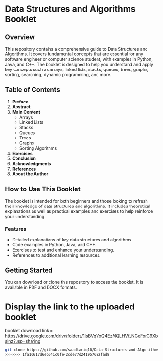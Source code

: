 # Data Structures and Algorithms Booklet

## Overview
This repository contains a comprehensive guide to Data Structures and Algorithms. It covers fundamental concepts that are essential for any software engineer or computer science student, with examples in Python, Java, and C++. The booklet is designed to help you understand and apply key concepts such as arrays, linked lists, stacks, queues, trees, graphs, sorting, searching, dynamic programming, and more.

## Table of Contents
1. **Preface**
2. **Abstract**
3. **Main Content**
   - Arrays
   - Linked Lists
   - Stacks
   - Queues
   - Trees
   - Graphs
   - Sorting Algorithms
4. **Exercises**
5. **Conclusion**
6. **Acknowledgments**
7. **References**
8. **About the Author**

## How to Use This Booklet
The booklet is intended for both beginners and those looking to refresh their knowledge of data structures and algorithms. It includes theoretical explanations as well as practical examples and exercises to help reinforce your understanding.

### Features
- Detailed explanations of key data structures and algorithms.
- Code examples in Python, Java, and C++.
- Exercises to test and enhance your understanding.
- References to additional learning resources.

## Getting Started
You can download or clone this repository to access the booklet. It is available in PDF and DOCX formats.

# Display the link to the uploaded booklet
booklet download link = https://drive.google.com/drive/folders/1lsBVqVoQ4EzMQLHVf_NGeFxrC9Xbsinz?usp=sharing

```bash
git clone https://github.com/saadtariq10/Data-Structures-and-Algorithms-Booklet.git
>>>>>>> 1fa16617d6eb641c0fe42cde77d241957682fad8

